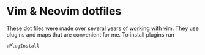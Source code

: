 # Vim & Neovim dotfiles

These dot files were made over several years of working with vim. They use plugins and maps that are convenient for me. To install plugins run

```sh
:PlugInstall
```

